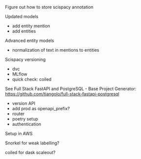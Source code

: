 
Figure out how to store scispacy annotation

Updated models
  - add entity mention
  - add entities

Advanced entity models

- normalization of text in mentions to entities

Scispacy versioning
- dvc
- MLflow
- quick check: coiled

See Full Stack FastAPI and PostgreSQL - Base Project Generator:
https://github.com/tiangolo/full-stack-fastapi-postgresql

- version API
- add prod as openapi_prefix?
- router
- poetry setup
- authentication

Setup in AWS

Snorkel for weak labelling?

coiled for dask scaleout?
